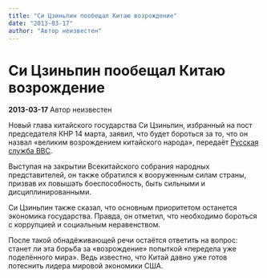 ```yaml
---
title: "Си Цзиньпин пообещал Китаю возрождение"
date: "2013-03-17"
author: "Автор неизвестен"
---
```


# Си Цзиньпин пообещал Китаю возрождение

**2013-03-17** Автор неизвестен

Новый глава китайского государства Си Цзиньпин, избранный на пост председателя КНР 14 марта, заявил, что будет бороться за то, что он назвал «великим возрождением китайского народа», передаёт [Русская служба BBC](http://www.bbc.co.uk/russian/).

Выступая на закрытии Всекитайского собрания народных представителей, он также обратился к вооруженным силам страны, призвав их повышать боеспособность, быть сильными и дисциплинированными.

Си Цзиньпин также сказал, что основным приоритетом останется экономика государства. Правда, он отметил, что необходимо бороться с коррупцией и социальным неравенством.

После такой обнадёживающей речи остаётся ответить на вопрос: станет ли эта борьба за «возрождение» попыткой «передела уже поделённого мира». Ведь известно, что Китай давно уже готов потеснить лидера мировой экономики США.